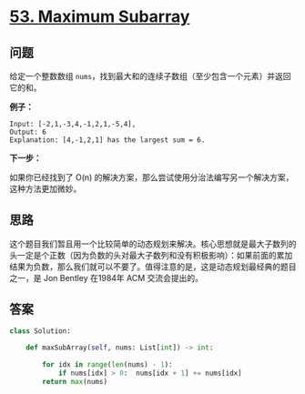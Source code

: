 # [53. Maximum Subarray](https://leetcode.com/problems/maximum-subarray/)

## 问题

给定一个整数数组 `nums`，找到最大和的连续子数组（至少包含一个元素）并返回它的和。

**例子：**

```
Input: [-2,1,-3,4,-1,2,1,-5,4],
Output: 6
Explanation: [4,-1,2,1] has the largest sum = 6.
```

**下一步：**

如果你已经找到了 O(n) 的解决方案，那么尝试使用分治法编写另一个解决方案，这种方法更加微妙。

## 思路

这个题目我们暂且用一个比较简单的动态规划来解决。核心思想就是最大子数列的头一定是个正数（因为负数的头对最大子数列和没有积极影响）：如果前面的累加结果为负数，那么我们就可以不要了。值得注意的是，这是动态规划最经典的题目之一，是 Jon Bentley 在1984年 ACM 交流会提出的。

## 答案

```python
class Solution:
    
    def maxSubArray(self, nums: List[int]) -> int:
        
        for idx in range(len(nums) - 1):
            if nums[idx] > 0:  nums[idx + 1] += nums[idx]
        return max(nums)
```